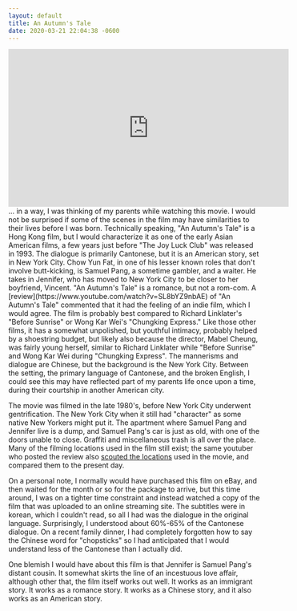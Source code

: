 ```yaml
---
layout: default
title: An Autumn's Tale
date: 2020-03-21 22:04:38 -0600
---
```

<div class="video-container">
<iframe width="560" height="315" src="https://www.youtube.com/embed/S7RKXY2GpUc" frameborder="0" allow="accelerometer; autoplay; encrypted-media; gyroscope; picture-in-picture" allowfullscreen></iframe>
</div>
... in a way, I was thinking of my parents while watching this movie. I would not be surprised if some of the scenes in the film may have similarities to their lives before I was born. Technically speaking, "An Autumn's Tale" is a Hong Kong film, but I would characterize it as one of the early Asian American films, a few years just before "The Joy Luck Club" was released in 1993. The dialogue is primarily Cantonese, but it is an American story, set in New York City. Chow Yun Fat, in one of his lesser known roles that don't involve butt-kicking, is Samuel Pang, a sometime gambler, and a waiter. He takes in Jennifer, who has moved to New York City to be closer to her boyfriend, Vincent. "An Autumn's Tale" is a romance, but not a rom-com. A [review](https://www.youtube.com/watch?v=SL8bYZ9nbAE) of "An Autumn's Tale" commented that it had the feeling of an indie film, which I would agree. The film is probably best compared to Richard Linklater's "Before Sunrise" or Wong Kar Wei's "Chungking Express." Like those other films, it has a somewhat unpolished, but youthful intimacy, probably helped by a shoestring budget, but likely also because the director, Mabel Cheung, was fairly young herself, similar to Richard Linklater while "Before Sunrise" and Wong Kar Wei during "Chungking Express". The mannerisms and dialogue are Chinese, but the background is the New York City. Between the setting, the primary language of Cantonese, and the broken English, I could see this may have reflected part of my parents life once upon a time, during their courtship in another American city.

The movie was filmed in the late 1980's, before New York City underwent gentrification. The New York City when it still had "character" as some native New Yorkers might put it. The apartment where Samuel Pang and Jennifer live is a dump, and Samuel Pang's car is just as old, with one of the doors unable to close. Graffiti and miscellaneous trash is all over the place. Many of the filming locations used in the film still exist; the same youtuber who posted the review also [scouted the locations](https://www.youtube.com/watch?v=h0llLS4QWI0) used in the movie, and compared them to the present day.

On a personal note, I normally would have purchased this film on eBay, and then waited for the month or so for the package to arrive, but this time around, I was on a tighter time constraint and instead watched a copy of the film that was uploaded to an online streaming site. The subtitles were in korean, which I couldn't read, so all I had was the dialogue in the original language. Surprisingly, I understood about 60%-65% of the Cantonese dialogue. On a recent family dinner, I had completely forgotten how to say the Chinese word for "chopsticks" so I had anticipated that I would understand less of the Cantonese than I actually did.

One blemish I would have about this film is that Jennifer is Samuel Pang's distant cousin. It somewhat skirts the line of an incestuous love affair, although other that, the film itself works out well. It works as an immigrant story. It works as a romance story. It works as a Chinese story, and it also works as an American story.


